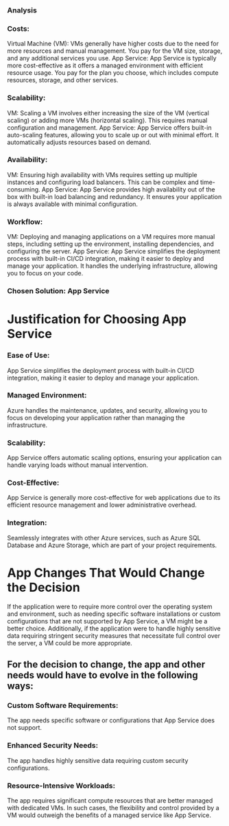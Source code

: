 ### Analysis

### Costs:
Virtual Machine (VM): VMs generally have higher costs due to the need for more resources and manual management. You pay for the VM size, storage, and any additional services you use.
App Service: App Service is typically more cost-effective as it offers a managed environment with efficient resource usage. You pay for the plan you choose, which includes compute resources, storage, and other services.

### Scalability:
VM: Scaling a VM involves either increasing the size of the VM (vertical scaling) or adding more VMs (horizontal scaling). This requires manual configuration and management.
App Service: App Service offers built-in auto-scaling features, allowing you to scale up or out with minimal effort. It automatically adjusts resources based on demand.

### Availability:
VM: Ensuring high availability with VMs requires setting up multiple instances and configuring load balancers. This can be complex and time-consuming.
App Service: App Service provides high availability out of the box with built-in load balancing and redundancy. It ensures your application is always available with minimal configuration.

### Workflow:
VM: Deploying and managing applications on a VM requires more manual steps, including setting up the environment, installing dependencies, and configuring the server.
App Service: App Service simplifies the deployment process with built-in CI/CD integration, making it easier to deploy and manage your application. It handles the underlying infrastructure, allowing you to focus on your code.


### Chosen Solution: App Service

# Justification for Choosing App Service

### Ease of Use: 
App Service simplifies the deployment process with built-in CI/CD integration, making it easier to deploy and manage your application.

### Managed Environment:
Azure handles the maintenance, updates, and security, allowing you to focus on developing your application rather than managing the infrastructure.

### Scalability:
App Service offers automatic scaling options, ensuring your application can handle varying loads without manual intervention.

### Cost-Effective:
App Service is generally more cost-effective for web applications due to its efficient resource management and lower administrative overhead.

### Integration: 
Seamlessly integrates with other Azure services, such as Azure SQL Database and Azure Storage, which are part of your project requirements.


# App Changes That Would Change the Decision
If the application were to require more control over the operating system and environment, such as needing specific software installations or custom configurations that are not supported by App Service, a VM might be a better choice. Additionally, if the application were to handle highly sensitive data requiring stringent security measures that necessitate full control over the server, a VM could be more appropriate.

## For the decision to change, the app and other needs would have to evolve in the following ways:

### Custom Software Requirements:
The app needs specific software or configurations that App Service does not support.

### Enhanced Security Needs: 
The app handles highly sensitive data requiring custom security configurations.

### Resource-Intensive Workloads:
The app requires significant compute resources that are better managed with dedicated VMs.
In such cases, the flexibility and control provided by a VM would outweigh the benefits of a managed service like App Service.

